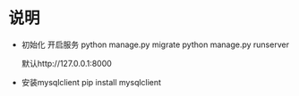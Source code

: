 # 说明 #
- 初始化 开启服务
        python manage.py migrate
	python manage.py runserver

	默认http://127.0.0.1:8000
- 安装mysqlclient
    pip install mysqlclient
